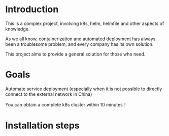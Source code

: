 # Introduction
This is a complex project, involving k8s, helm, helmfile and other aspects of knowledge.

As we all know, containerization and automated deployment has always been a troublesome problem, and every company has its own solution.
 
This project aims to provide a general solution for those who need.

# Goals
Automate service deployment (especially when it is not possible to directly connect to the external network in China)

You can obtain a complete k8s cluster within 10 minutes！

# Installation steps



